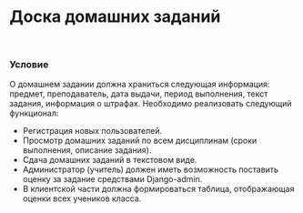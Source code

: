 # Доска домашних заданий<br><br>


### Условие
О домашнем задании должна храниться следующая информация: предмет,
преподаватель, дата выдачи, период выполнения, текст задания, информация о штрафах.
Необходимо реализовать следующий функционал:

- Регистрация новых пользователей.
- Просмотр домашних заданий по всем дисциплинам (сроки выполнения,
описание задания).
- Сдача домашних заданий в текстовом виде.
- Администратор (учитель) должен иметь возможность поставить оценку за
задание средствами Django-admin.
- В клиентской части должна формироваться таблица, отображающая оценки
всех учеников класса.